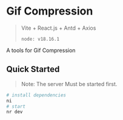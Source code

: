 # Gif Compression

> Vite + React.js + Antd + Axios
>
> `node: v18.16.1`

A tools for Gif Compression

## Quick Started

> Note: The server Must be started first.

```sh
# install dependencies
ni
# start
nr dev
```




